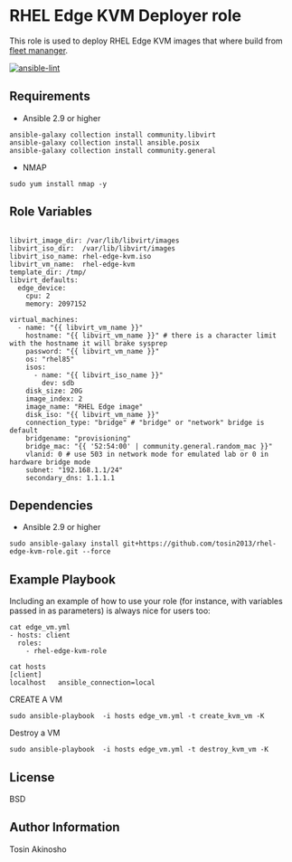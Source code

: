 RHEL Edge KVM Deployer role
=========

This role is used to deploy RHEL Edge KVM images that where build from [fleet mananger](https://console.redhat.com/edge/fleet-management).


[![ansible-lint](https://github.com/tosin2013/rhel-edge-kvm-role/actions/workflows/ansible-lint.yml/badge.svg)](https://github.com/tosin2013/rhel-edge-kvm-role/actions/workflows/ansible-lint.yml)

Requirements
------------

* Ansible 2.9 or higher
```
ansible-galaxy collection install community.libvirt
ansible-galaxy collection install ansible.posix
ansible-galaxy collection install community.general
```

* NMAP
```
sudo yum install nmap -y
```

Role Variables
--------------

```

libvirt_image_dir: /var/lib/libvirt/images
libvirt_iso_dir:  /var/lib/libvirt/images
libvirt_iso_name: rhel-edge-kvm.iso
libvirt_vm_name:  rhel-edge-kvm
template_dir: /tmp/
libvirt_defaults:
  edge_device:
    cpu: 2
    memory: 2097152 

virtual_machines:
  - name: "{{ libvirt_vm_name }}"
    hostname: "{{ libvirt_vm_name }}" # there is a character limit with the hostname it will brake sysprep
    password: "{{ libvirt_vm_name }}"
    os: "rhel85"
    isos:
      - name: "{{ libvirt_iso_name }}"
        dev: sdb
    disk_size: 20G
    image_index: 2
    image_name: "RHEL Edge image"
    disk_iso: "{{ libvirt_vm_name }}"
    connection_type: "bridge" # "bridge" or "network" bridge is default
    bridgename: "provisioning" 
    bridge_mac: "{{ '52:54:00' | community.general.random_mac }}"
    vlanid: 0 # use 503 in network mode for emulated lab or 0 in hardware bridge mode
    subnet: "192.168.1.1/24"
    secondary_dns: 1.1.1.1
```

Dependencies
------------

* Ansible 2.9 or higher
```
sudo ansible-galaxy install git+https://github.com/tosin2013/rhel-edge-kvm-role.git --force
```

Example Playbook
----------------

Including an example of how to use your role (for instance, with variables passed in as parameters) is always nice for users too:

    cat edge_vm.yml
    - hosts: client
      roles:
        - rhel-edge-kvm-role

    cat hosts
    [client]
    localhost   ansible_connection=local

CREATE A VM
```
sudo ansible-playbook  -i hosts edge_vm.yml -t create_kvm_vm -K
```

Destroy a VM
```
sudo ansible-playbook  -i hosts edge_vm.yml -t destroy_kvm_vm -K
```

License
-------

BSD

Author Information
------------------

Tosin Akinosho
